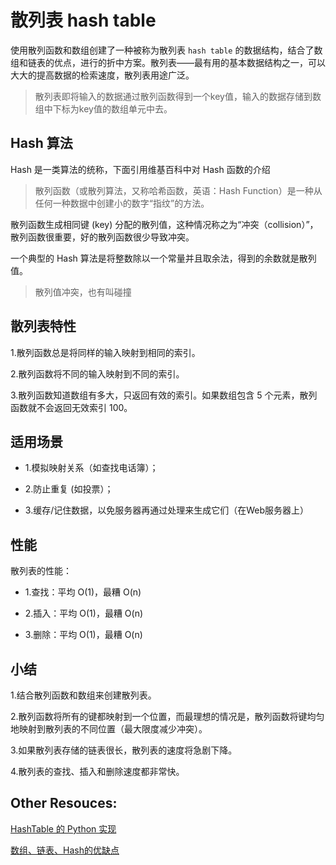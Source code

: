 # 散列表 hash table

使用散列函数和数组创建了一种被称为散列表 `hash table` 的数据结构，结合了数组和链表的优点，进行的折中方案。散列表——最有用的基本数据结构之一，可以大大的提高数据的检索速度，散列表用途广泛。

> 散列表即将输入的数据通过散列函数得到一个key值，输入的数据存储到数组中下标为key值的数组单元中去。

## Hash 算法

Hash 是一类算法的统称，下面引用维基百科中对 Hash 函数的介绍

> 散列函数（或散列算法，又称哈希函数，英语：Hash Function）是一种从任何一种数据中创建小的数字“指纹”的方法。

散列函数生成相同键 (key) 分配的散列值，这种情况称之为“冲突（collision）”，散列函数很重要，好的散列函数很少导致冲突。

一个典型的 Hash 算法是将整数除以一个常量并且取余法，得到的余数就是散列值。

> 散列值冲突，也有叫碰撞

## 散列表特性

1.散列函数总是将同样的输入映射到相同的索引。

2.散列函数将不同的输入映射到不同的索引。

3.散列函数知道数组有多大，只返回有效的索引。如果数组包含 5 个元素，散列函数就不会返回无效索引 100。

## 适用场景

- 1.模拟映射关系（如查找电话簿）；

- 2.防止重复 (如投票）；

- 3.缓存/记住数据，以免服务器再通过处理来生成它们（在Web服务器上）

## 性能

散列表的性能：

- 1.查找：平均 O(1)，最糟 O(n)

- 2.插入：平均 O(1)，最糟 O(n)

- 3.删除：平均 O(1)，最糟 O(n)

## 小结

1.结合散列函数和数组来创建散列表。

2.散列函数将所有的键都映射到一个位置，而最理想的情况是，散列函数将键均匀地映射到散列表的不同位置（最大限度减少冲突）。

3.如果散列表存储的链表很长，散列表的速度将急剧下降。

4.散列表的查找、插入和删除速度都非常快。


## Other Resouces:

[HashTable 的 Python 实现](https://www.nosuchfield.com/2016/07/29/the-python-implementationp-of-HashTable/)

[数组、链表、Hash的优缺点](https://blog.csdn.net/u010742414/article/details/78258809)
